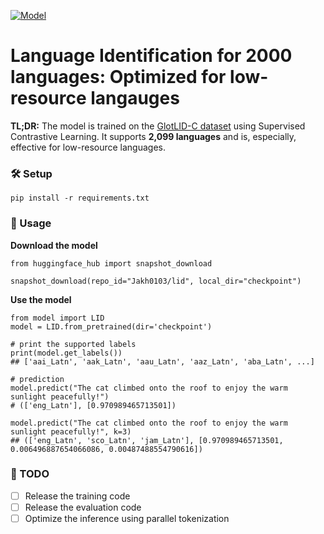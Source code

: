 [![Model](https://img.shields.io/badge/🤗%20Hugging%20Face-Model-purple)](https://huggingface.co/Jakh0103/lid)

# Language Identification for 2000 languages: Optimized for low-resource langauges

**TL;DR:** The model is trained on the [GlotLID-C dataset](https://huggingface.co/datasets/cis-lmu/glotlid-corpus) using Supervised Contrastive Learning. It supports **2,099 languages** and is, especially, effective for low-resource languages.

### 🛠️ Setup
```
pip install -r requirements.txt
```

### 🤖 Usage

**Download the model**
```
from huggingface_hub import snapshot_download

snapshot_download(repo_id="Jakh0103/lid", local_dir="checkpoint")
```

**Use the model**
```
from model import LID
model = LID.from_pretrained(dir='checkpoint')

# print the supported labels
print(model.get_labels())
## ['aai_Latn', 'aak_Latn', 'aau_Latn', 'aaz_Latn', 'aba_Latn', ...]

# prediction
model.predict("The cat climbed onto the roof to enjoy the warm sunlight peacefully!")
# (['eng_Latn'], [0.970989465713501])

model.predict("The cat climbed onto the roof to enjoy the warm sunlight peacefully!", k=3)
## (['eng_Latn', 'sco_Latn', 'jam_Latn'], [0.970989465713501, 0.006496887654066086, 0.00487488554790616])
```

### 🎯 TODO
- [ ] Release the training code
- [ ] Release the evaluation code
- [ ] Optimize the inference using parallel tokenization